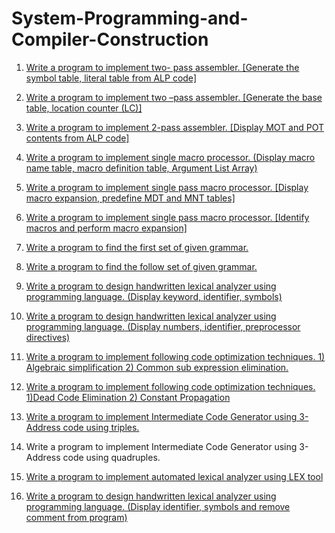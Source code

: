 # System-Programming-and-Compiler-Construction

1. [Write a program to implement two- pass assembler. [Generate the symbol table, literal table from ALP code]](./Write%20a%20program%20to%20implement%20two%20pass%20assembler/)

2. [Write a program to implement two –pass assembler. [Generate the base table, location counter (LC)]](./Write%20a%20program%20to%20implement%20two%20pass%20assembler/)

3. [Write a program to implement 2-pass assembler. [Display MOT and POT contents from ALP code]](./Write%20a%20program%20to%20implement%20two%20pass%20assembler/)

4. [Write a program to implement single macro processor. (Display macro name table, macro definition table, Argument List Array)](./Write%20a%20program%20to%20implement%20single%20macro%20processor.%20(Display%20macro%20name%20table%2C%20macro%20definition%20table%2C%20Argument%20List%20Array)/)

5. [Write a program to implement single pass macro processor. [Display macro expansion, predefine MDT and MNT tables]](./Write%20a%20program%20to%20implement%20one%20pass%20assembler/)

6. [Write a program to implement single pass macro processor. [Identify macros and perform macro expansion]](./Write%20a%20program%20to%20implement%20one%20pass%20assembler/)

7. [Write a program to find the first set of given grammar.](./Write%20a%20program%20to%20find%20the%20first%20set%20of%20given%20grammar/)

8. [Write a program to find the follow set of given grammar.](./Write%20a%20program%20to%20find%20the%20follow%20set%20of%20given%20grammar/)

9. [Write a program to design handwritten lexical analyzer using programming  language. (Display keyword, identifier, symbols)](./Write%20a%20program%20to%20design%20handwritten%20lexical%20analyzer%20using%20programming%20%20language.%20(Display%20keyword%2C%20identifier%2C%20symbols)/)

10. [Write a program to design handwritten lexical analyzer using programming  language. (Display numbers, identifier, preprocessor directives)](./Write%20a%20program%20to%20design%20handwritten%20lexical%20analyzer%20using%20programming%20%20language.%20(Display%20numbers%2C%20identifier%2C%20preprocessor%20directives)/)

11. [Write a program to implement following code optimization techniques. 1) Algebraic simplification 2) Common sub expression elimination.](./Write%20a%20program%20to%20implement%20following%20code%20optimization%20techniques.%201-%20Dead%20Code%20Elimination%202-%20Common%20sub%20expression%20elimination/)

12. [Write a program to implement following code optimization techniques. 1)Dead Code Elimination 2) Constant Propagation](./Write%20a%20program%20to%20implement%20following%20code%20optimization%20techniques.%201-%20Dead%20Code%20Elimination%202-%20Common%20sub%20expression%20elimination/)

13. [Write a program to implement Intermediate Code Generator using 3-Address code using triples.](./Write%20a%20program%20to%20implement%20Intermediate%20Code%20Generator%20using%203-Address%20code%20using%20triples/)

14. Write a program to implement Intermediate Code Generator using 3-Address code using quadruples.

15. [Write a program to implement automated lexical analyzer using LEX tool](./Write%20a%20program%20to%20implement%20automated%20lexical%20analyzer%20using%20LEX%20tool/)

16. [Write a program to design handwritten lexical analyzer using programming  language. (Display identifier, symbols and remove comment from program)](./Write%20a%20program%20to%20design%20handwritten%20lexical%20analyzer%20using%20programming%20%20language.%20(Display%20identifier%2C%20symbols%20and%20remove%20comment%20from%20program)/)
